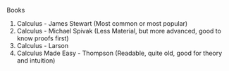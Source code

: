 
Books

1. Calculus - James Stewart (Most common or most popular)
2. Calculus - Michael Spivak (Less Material, but more advanced, good to know proofs first)
3. Calculus - Larson
4. Calculus Made Easy - Thompson (Readable, quite old, good for theory and intuition)
